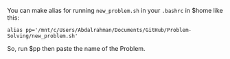 You can make alias for running ``new_problem.sh`` in your ``.bashrc`` in $home like this:<br>
```
alias pp='/mnt/c/Users/Abdalrahman/Documents/GitHub/Problem-Solving/new_problem.sh'
```
So, run $pp then paste the name of the Problem.
